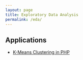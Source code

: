 ```yaml
---
layout: page
title: Exploratory Data Analysis
permalink: /eda/
---
```


## Applications

- [K-Means Clustering in PHP](https://github.com/jacobemerick/kmeans)

